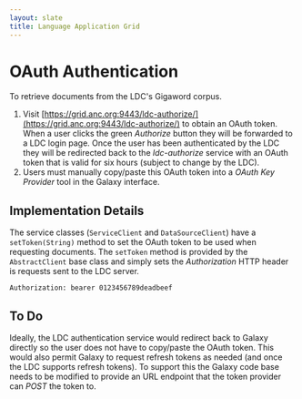 ```yaml
---
layout: slate
title: Language Application Grid
---
```


# OAuth Authentication

To retrieve documents from the LDC's Gigaword corpus.

1. Visit [https://grid.anc.org:9443/ldc-authorize/](https://grid.anc.org:9443/ldc-authorize/) to obtain an OAuth token. When a user clicks the green *Authorize* button they will be forwarded to a LDC login page. Once the user has been authenticated by the LDC they will be redirected back to the *ldc-authorize* service with an OAuth token that is valid for six hours (subject to change by the LDC).
1. Users must manually copy/paste this OAuth token into a *OAuth Key Provider* tool in the Galaxy interface.


## Implementation Details

The service classes (`ServiceClient` and `DataSourceClient`) have a `setToken(String)` method to set the OAuth token to be used when requesting documents.  The `setToken` method is provided by the `AbstractClient` base class and simply sets the *Authorization* HTTP header is requests sent to the LDC server.

```
Authorization: bearer 0123456789deadbeef
```

## To Do

Ideally, the LDC authentication service would redirect back to Galaxy directly so the user does not have to copy/paste the OAuth token.  This would also permit Galaxy to request refresh tokens as needed (and once the LDC supports refresh tokens).  To support this the Galaxy code base needs to be modified to provide an URL endpoint that the token provider can *POST* the token to.


